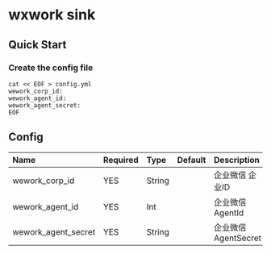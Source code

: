 # wxwork sink

## Quick Start

### Create the config file

```shell
cat << EOF > config.yml
wework_corp_id: 
wework_agent_id: 
wework_agent_secret:
EOF
```

Config
---
| Name                    | Required | Type   | Default | Description      |
|:------------------------|:---------|:-------|:--------|:-----------------|
| wework_corp_id          | YES      | String |         | 企业微信 企业ID        |
| wework_agent_id         | YES      | Int    |         | 企业微信 AgentId     |
| wework_agent_secret     | YES      | String |         | 企业微信 AgentSecret |